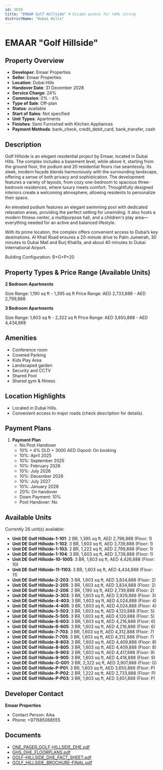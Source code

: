 ```yaml
---
id: 3039
title: "EMAAR Golf Hillside" # Escape quotes for YAML string
districtName: "Dubai Hills"
---
```


# EMAAR "Golf Hillside"

## Property Overview
- **Developer**: Emaar Properties
- **Seller**: Emaar Properties
- **Location**: Dubai Hills
- **Handover Date**: 31 December 2028
- **Service Charge**: 24%
- **Commission**: 0% - 4%
- **Type of Sale**: Off-plan
- **Status**: available
- **Start of Sales**: Not specified
- **Unit Types**: Apartments
- **Finishes**: Semi Furnished with Kitchen Appliances
- **Payment Methods**: bank_check, credit_debit_card, bank_transfer, cash

## Description
Golf Hillside is an elegant residential project by Emaar, located in Dubai Hills. The complex includes a basement level, while above it, starting from the ground floor, the podium and 20 residential floors rise seamlessly. Its sleek, modern façade blends harmoniously with the surrounding landscape, offering a sense of both privacy and sophistication. The development features a variety of layouts, from cozy one-bedroom to spacious three-bedroom residences, where luxury meets comfort. Thoughtfully designed interiors create a welcoming atmosphere, allowing residents to personalize their space.

An elevated podium features an elegant swimming pool with dedicated relaxation areas, providing the perfect setting for unwinding. It also hosts a modern fitness center, a multipurpose hall, and a children's play area—everything needed for an active and balanced lifestyle.

With its prime location, the complex offers convenient access to Dubai’s key destinations. Al Khail Road ensures a 20-minute drive to Palm Jumeirah, 30 minutes to Dubai Mall and Burj Khalifa, and about 40 minutes to Dubai International Airport.

Building Configuration: B+G+P+20

## Property Types & Price Range (Available Units)
**2 Bedroom Apartments**

Size Range: 1,190 sq ft - 1,395 sq ft
Price Range: AED 2,733,888 - AED 2,799,888

**3 Bedroom Apartments**

Size Range: 1,603 sq ft - 2,322 sq ft
Price Range: AED 3,650,888 - AED 4,434,888

## Amenities
- Conference room
- Covered Parking
- Kids Play Area
- Landscaped garden
- Security and CCTV
- Shared Pool
- Shared gym & fitness

## Location Highlights
- Located in Dubai Hills.
- Convenient access to major roads (check description for details).

## Payment Plans
1. **Payment Plan**
   - No Post Handover
   - 10% + 4% DLD + 3000 AED Oqood: On booking
   - 10%: April 2025
   - 10%: September 2025
   - 10%: February 2026
   - 10%: July 2026
   - 10%: December 2026
   - 10%: July 2027
   - 10%: January 2028
   - 20%: On handover
   - Down Payment: 10%
   - Post Handover: No

## Available Units
Currently 26 unit(s) available:
- **Unit DE Golf Hillside-1-101**: 2 BR, 1,395 sq ft, AED 2,798,888 (Floor: 1)
- **Unit DE Golf Hillside-1-102**: 3 BR, 1,603 sq ft, AED 3,739,888 (Floor: 1)
- **Unit DE Golf Hillside-1-103**: 2 BR, 1,222 sq ft, AED 2,799,888 (Floor: 1)
- **Unit DE Golf Hillside-1-104**: 3 BR, 1,603 sq ft, AED 3,739,888 (Floor: 1)
- **Unit DE Golf Hillside-10-1005**: 3 BR, 1,603 sq ft, AED 4,426,888 (Floor: 10)
- **Unit DE Golf Hillside-11-1103**: 3 BR, 1,603 sq ft, AED 4,434,888 (Floor: 11)
- **Unit DE Golf Hillside-2-203**: 3 BR, 1,603 sq ft, AED 3,834,888 (Floor: 2)
- **Unit DE Golf Hillside-2-205**: 3 BR, 1,603 sq ft, AED 3,834,888 (Floor: 2)
- **Unit DE Golf Hillside-2-206**: 2 BR, 1,190 sq ft, AED 2,739,888 (Floor: 2)
- **Unit DE Golf Hillside-3-303**: 3 BR, 1,603 sq ft, AED 3,929,888 (Floor: 3)
- **Unit DE Golf Hillside-4-403**: 3 BR, 1,603 sq ft, AED 4,024,888 (Floor: 4)
- **Unit DE Golf Hillside-4-405**: 3 BR, 1,603 sq ft, AED 4,024,888 (Floor: 4)
- **Unit DE Golf Hillside-5-503**: 3 BR, 1,603 sq ft, AED 4,120,888 (Floor: 5)
- **Unit DE Golf Hillside-5-505**: 3 BR, 1,603 sq ft, AED 4,120,888 (Floor: 5)
- **Unit DE Golf Hillside-6-603**: 3 BR, 1,603 sq ft, AED 4,216,888 (Floor: 6)
- **Unit DE Golf Hillside-6-605**: 3 BR, 1,603 sq ft, AED 4,216,888 (Floor: 6)
- **Unit DE Golf Hillside-7-703**: 3 BR, 1,603 sq ft, AED 4,312,888 (Floor: 7)
- **Unit DE Golf Hillside-7-705**: 3 BR, 1,603 sq ft, AED 4,312,888 (Floor: 7)
- **Unit DE Golf Hillside-8-803**: 3 BR, 1,603 sq ft, AED 4,409,888 (Floor: 8)
- **Unit DE Golf Hillside-8-805**: 3 BR, 1,603 sq ft, AED 4,409,888 (Floor: 8)
- **Unit DE Golf Hillside-9-903**: 3 BR, 1,603 sq ft, AED 4,417,888 (Floor: 9)
- **Unit DE Golf Hillside-9-905**: 3 BR, 1,603 sq ft, AED 4,418,888 (Floor: 9)
- **Unit DE Golf Hillside-G-G01**: 3 BR, 2,322 sq ft, AED 3,907,888 (Floor: G)
- **Unit DE Golf Hillside-P-P01**: 3 BR, 1,603 sq ft, AED 3,650,888 (Floor: P)
- **Unit DE Golf Hillside-P-P02**: 2 BR, 1,222 sq ft, AED 2,733,888 (Floor: P)
- **Unit DE Golf Hillside-P-P03**: 3 BR, 1,603 sq ft, AED 3,651,888 (Floor: P)

## Developer Contact
**Emaar Properties**
- Contact Person: Aika
- Phone: +971585068555

## Documents
- [ONE_PAGER_GOLF-HILLSIDE_DHE.pdf](https://cdn.geniemap.net/2024/09/16/OJPRwJVfFdgjx86bRo6EpXc6nseBCbf021rHuoH4.pdf)
- [GHS_DHE_FLOORPLANS.pdf](https://cdn.geniemap.net/2024/09/16/gcm64yZUH0WmbbW0kltZPPJI4uk2rh3WZM1r1BNm.pdf)
- [GOLF-HILLSIDE_DHE_FACT_SHEET.pdf](https://cdn.geniemap.net/2024/09/16/2Xmc5mEfSUEmCDR5a9R3UEhGFYMVsmoN00csMWxv.pdf)
- [GOLF_HILLSIDE_BROCHURE-FINAL.pdf](https://cdn.geniemap.net/2024/09/13/bq4BABhocHuL5qSM2WBXf8J5wkzkKxB4H6NL73MX.pdf)
